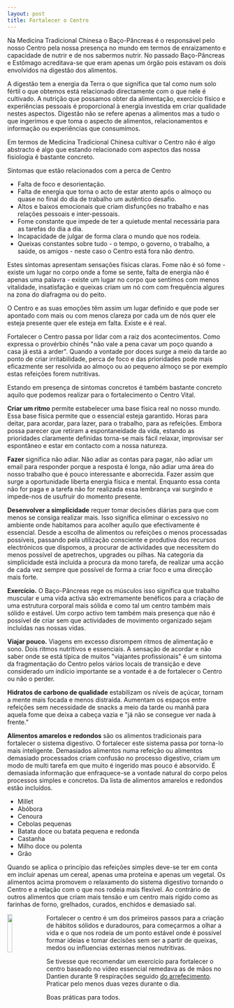 ```yaml
---
layout: post
title: Fortalecer o Centro
---
```

Na Medicina Tradicional Chinesa o Baço-Pâncreas é o responsável pelo nosso Centro pela nossa presença no mundo em termos de enraizamento e capacidade de nutrir e de nos sabermos nutrir. No passado Baço-Pâncreas e Estômago acreditava-se que eram apenas um órgão pois estavam os dois envolvidos na digestão dos alimentos. 

A digestão tem a energia da Terra o que significa que tal como num solo fértil o que obtemos está relacionado directamente com o que nele é cultivado. A nutrição que possamos obter da alimentação, exercício físico e experiências pessoais é proporcional à energia investida em criar qualidade nestes aspectos. Digestão não se refere apenas a alimentos mas a tudo o que ingerimos e que toma o aspecto de alimentos, relacionamentos e informação ou experiências que consumimos. 

Em termos de Medicina Tradicional Chinesa cultivar o Centro não é algo abstracto é algo que estando relacionado com aspectos das nossa fisiologia é bastante concreto. 

Sintomas que estão relacionados com a perca de Centro

+ Falta de foco e desorientação. 
+ Falta de energia que torna o acto de estar atento após o almoço ou quase no final do dia de trabalho um autêntico desafio. 
+ Altos e baixos emocionais que criam disfunções no trabalho e nas relações pessoais e inter-pessoais.
+ Fome constante que impede de ter a quietude mental necessária para as tarefas do dia a dia. 
+ Incapacidade de julgar de forma clara o mundo que nos rodeia.
+ Queixas constantes sobre tudo - o tempo, o governo, o trabalho, a saúde, os amigos - neste caso o Centro está fora não dentro.  

Estes sintomas apresentam sensações físicas claras. Fome não é só fome - existe um lugar no corpo onde a fome se sente, falta de energia não é apenas uma palavra - existe um lugar no corpo que sentimos com menos vitalidade, insatisfação e queixas criam um nó com com frequência algures na zona do diafragma ou do peito.   

O Centro e as suas emoções têm assim um lugar definido e que pode ser apontado com mais ou com menos clareza por cada um de nós quer ele esteja presente quer ele esteja em falta. Existe e é real. 

Fortalecer o Centro passa por lidar com a raiz dos acontecimentos. Como expressa o provérbio chinês "não vale a pena cavar um poço quando a casa já está a arder". Quando a vontade por doces surge a meio da tarde ao ponto de criar irritabilidade, perca de foco e das prioridades pode mais eficazmente ser resolvida ao almoço ou ao pequeno almoço se por exemplo estas refeições forem nutritivas. 

Estando em presença de sintomas concretos é também bastante concreto aquilo que podemos realizar para o fortalecimento o Centro Vital.  

**Criar um ritmo** permite estabelecer uma base física real no nosso mundo. Essa base física permite que o essencial esteja garantido. Horas para deitar, para acordar, para lazer, para o trabalho, para as refeições. Embora possa parecer que retiram a espontaneidade da vida, estando as prioridades claramente definidas torna-se mais fácil relaxar, improvisar ser espontâneo e estar em contacto com a nossa natureza.

**Fazer** significa não adiar. Não adiar as contas para pagar, não adiar um email para responder porque a resposta é longa, não adiar uma área do nosso trabalho que é pouco interessante e aborrecida. Fazer assim que surge a oportunidade liberta energia física e mental. Enquanto essa conta não for paga e a tarefa não for realizada essa lembrança vai surgindo e impede-nos de usufruir do momento presente. 

**Desenvolver a simplicidade** requer tomar decisões diárias para que com menos se consiga realizar mais. Isso significa eliminar o excessivo no ambiente onde habitamos para acolher aquilo que efectivamente é essencial. Desde a escolha de alimentos ou refeições o menos processadas possíveis, passando pela utilização consciente e produtiva dos recursos electrónicos que dispomos, a procurar de actividades que necessitem do menos possível de apetrechos, upgrades ou pilhas. Na categoria da simplicidade está incluída a procura da mono tarefa, de realizar uma acção de cada vez sempre que possível de forma a criar foco e uma direcção mais forte.

**Exercício.** O Baço-Pâncreas rege os músculos isso significa que trabalho muscular e uma vida activa são extremamente benéficos para a criação de uma estrutura corporal mais sólida e como tal um centro também mais sólido e estável. Um corpo activo tem também mais presença que não é possível de criar sem que actividades de movimento organizado sejam incluídas nas nossas vidas.

**Viajar pouco.** Viagens em excesso disrompem ritmos de alimentação e sono.  Dois ritmos nutritivos e essenciais. A sensação de acordar e não saber onde se está típica de muitos "viajantes profissionais" é um sintoma da fragmentação do Centro pelos vários locais de transição e deve considerado um indício importante se a vontade é a de fortalecer o Centro ou não o perder. 

**Hidratos de carbono de qualidade** estabilizam os níveis de açúcar, tornam a mente mais focada e menos distraída. Aumentam os espaços entre refeições sem necessidade de snacks a meio da tarde ou manhã para aquela fome que deixa a cabeça vazia e "já não se consegue ver nada à frente." 

**Alimentos amarelos e redondos** são os alimentos tradicionais para fortalecer o sistema digestivo. O fortalecer este sistema passa por torna-lo mais inteligente. Demasiados alimentos numa refeição ou alimentos demasiado processados criam confusão no processo digestivo, criam um modo de multi tarefa em que muito é ingerido mas pouco é absorvido. É demasiada informação que enfraquece-se a vontade natural do corpo pelos processos simples e concretos. Da lista de alimentos amarelos e redondos estão incluídos.

+ Millet
+ Abóbora
+ Cenoura
+ Cebolas pequenas  
+ Batata doce ou batata pequena e redonda
+ Castanha 
+ Milho doce ou polenta
+ Grão

Quando se aplica o princípio das refeições simples deve-se ter em conta em incluir apenas um cereal, apenas uma proteína e apenas um vegetal. Os alimentos acima promovem o relaxamento do sistema digestivo tornando o Centro e a relação com o que nos rodeia mais flexível. Ao contrário de outros alimentos que criam mais tensão e um centro mais rígido como as farinhas de forno, grelhados, curados, enchidos e demasiado sal.  

<p><img src="http://lourencoazevedo.com/imagens/PosturaMaosDantien.png" class="profile" style="float: left; margin-right: 1em; width: 15%;"></p>

Fortalecer o centro é um dos primeiros passos para a criação de hábitos sólidos e duradouros, para começarmos a olhar a vida e o que nos rodeia de um ponto estável onde é possível formar ideias e tomar decisões sem ser a partir de queixas, medos ou influencias externas menos nutritivas. 

Se tivesse que recomendar um exercício para fortalecer o centro baseado no vídeo essencial remedava as de mãos no Dantien durante 9 respirações seguido [do arrefecimento](http://vimeo.com/60335737#t=21m16s). Praticar pelo menos duas vezes durante o dia. 

Boas práticas para todos. 

